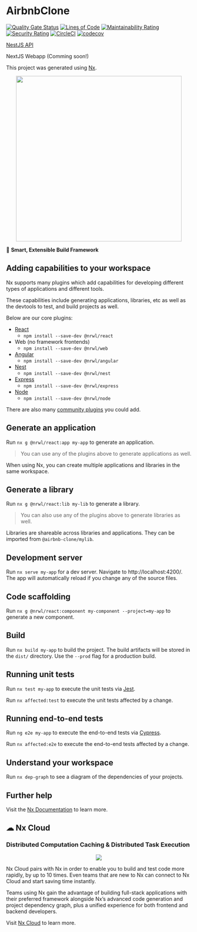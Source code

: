 # AirbnbClone

[![Quality Gate Status](https://sonarcloud.io/api/project_badges/measure?project=EikerYejan_airbnb-clone&metric=alert_status)](https://sonarcloud.io/summary/new_code?id=EikerYejan_airbnb-clone)
[![Lines of Code](https://sonarcloud.io/api/project_badges/measure?project=EikerYejan_airbnb-clone&metric=ncloc)](https://sonarcloud.io/summary/new_code?id=EikerYejan_airbnb-clone)
[![Maintainability Rating](https://sonarcloud.io/api/project_badges/measure?project=EikerYejan_airbnb-clone&metric=sqale_rating)](https://sonarcloud.io/summary/new_code?id=EikerYejan_airbnb-clone)
[![Security Rating](https://sonarcloud.io/api/project_badges/measure?project=EikerYejan_airbnb-clone&metric=security_rating)](https://sonarcloud.io/summary/new_code?id=EikerYejan_airbnb-clone)
[![CircleCI](https://circleci.com/gh/EikerYejan/airbnb-clone/tree/main.svg?style=svg)](https://circleci.com/gh/EikerYejan/airbnb-clone/tree/main)
[![codecov](https://codecov.io/gh/EikerYejan/airbnb-clone/branch/main/graph/badge.svg?token=35VITD6EHI)](https://codecov.io/gh/EikerYejan/airbnb-clone)

[NestJS API](https://github.com/EikerYejan/airbnb-clone/blob/main/apps/airbnb-clone-api/README.md)

NextJS Webapp (Comming soon!)

This project was generated using [Nx](https://nx.dev).

<p style="text-align: center;"><img src="https://raw.githubusercontent.com/nrwl/nx/master/images/nx-logo.png" width="450"></p>

🔎 **Smart, Extensible Build Framework**

## Adding capabilities to your workspace

Nx supports many plugins which add capabilities for developing different types of applications and different tools.

These capabilities include generating applications, libraries, etc as well as the devtools to test, and build projects as well.

Below are our core plugins:

- [React](https://reactjs.org)
  - `npm install --save-dev @nrwl/react`
- Web (no framework frontends)
  - `npm install --save-dev @nrwl/web`
- [Angular](https://angular.io)
  - `npm install --save-dev @nrwl/angular`
- [Nest](https://nestjs.com)
  - `npm install --save-dev @nrwl/nest`
- [Express](https://expressjs.com)
  - `npm install --save-dev @nrwl/express`
- [Node](https://nodejs.org)
  - `npm install --save-dev @nrwl/node`

There are also many [community plugins](https://nx.dev/community) you could add.

## Generate an application

Run `nx g @nrwl/react:app my-app` to generate an application.

> You can use any of the plugins above to generate applications as well.

When using Nx, you can create multiple applications and libraries in the same workspace.

## Generate a library

Run `nx g @nrwl/react:lib my-lib` to generate a library.

> You can also use any of the plugins above to generate libraries as well.

Libraries are shareable across libraries and applications. They can be imported from `@airbnb-clone/mylib`.

## Development server

Run `nx serve my-app` for a dev server. Navigate to http://localhost:4200/. The app will automatically reload if you change any of the source files.

## Code scaffolding

Run `nx g @nrwl/react:component my-component --project=my-app` to generate a new component.

## Build

Run `nx build my-app` to build the project. The build artifacts will be stored in the `dist/` directory. Use the `--prod` flag for a production build.

## Running unit tests

Run `nx test my-app` to execute the unit tests via [Jest](https://jestjs.io).

Run `nx affected:test` to execute the unit tests affected by a change.

## Running end-to-end tests

Run `ng e2e my-app` to execute the end-to-end tests via [Cypress](https://www.cypress.io).

Run `nx affected:e2e` to execute the end-to-end tests affected by a change.

## Understand your workspace

Run `nx dep-graph` to see a diagram of the dependencies of your projects.

## Further help

Visit the [Nx Documentation](https://nx.dev) to learn more.

## ☁ Nx Cloud

### Distributed Computation Caching & Distributed Task Execution

<p style="text-align: center;"><img src="https://raw.githubusercontent.com/nrwl/nx/master/images/nx-cloud-card.png"></p>

Nx Cloud pairs with Nx in order to enable you to build and test code more rapidly, by up to 10 times. Even teams that are new to Nx can connect to Nx Cloud and start saving time instantly.

Teams using Nx gain the advantage of building full-stack applications with their preferred framework alongside Nx’s advanced code generation and project dependency graph, plus a unified experience for both frontend and backend developers.

Visit [Nx Cloud](https://nx.app/) to learn more.
